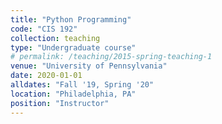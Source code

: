 ```yaml
---
title: "Python Programming"
code: "CIS 192"
collection: teaching
type: "Undergraduate course"
# permalink: /teaching/2015-spring-teaching-1
venue: "University of Pennsylvania"
date: 2020-01-01
alldates: "Fall '19, Spring '20"
location: "Philadelphia, PA"
position: "Instructor"
---
```

